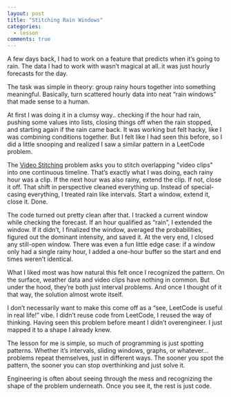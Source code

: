```yaml
---
layout: post
title: "Stitching Rain Windows"
categories:
  - lesson
comments: true
--- 
```


A few days back, I had to work on a feature that predicts when it’s going to rain. The data I had to work with wasn’t magical at all..it was just hourly forecasts for the day. 


The task was simple in theory: group rainy hours together into something meaningful. Basically, turn scattered hourly data into neat “rain windows” that made sense to a human.

At first I was doing it in a clumsy way.. checking if the hour had rain, pushing some values into lists, closing things off when the rain stopped, and starting again if the rain came back. It was working but felt hacky, like I was combining conditions together. But I felt like I had seen this before, so I did a little snooping and realized I saw a similar pattern in a LeetCode problem.

The [Video Stitching](https://leetcode.com/problems/video-stitching/description/) problem asks you to stitch overlapping "video clips" into one continuous timeline. That’s exactly what I was doing, each rainy hour was a clip. If the next hour was also rainy, extend the clip. If not, close it off. That shift in perspective cleaned everything up. Instead of special-casing everything, I treated rain like intervals. Start a window, extend it, close it. Done.

The code turned out pretty clean after that. I tracked a current window while checking the forecast. If an hour qualified as “rain”, I extended the window. If it didn’t, I finalized the window, averaged the probabilities, figured out the dominant intensity, and saved it. At the very end, I closed any still-open window. There was even a fun little edge case: if a window only had a single rainy hour, I added a one-hour buffer so the start and end times weren’t identical.

What I liked most was how natural this felt once I recognized the pattern. On the surface, weather data and video clips have nothing in common. But under the hood, they’re both just interval problems. And once I thought of it that way, the solution almost wrote itself.

I don’t necessarily want to make this come off as a “see, LeetCode is useful in real life!” vibe. I didn’t reuse code from LeetCode, I reused the way of thinking. Having seen this problem before meant I didn’t overengineer. I just mapped it to a shape I already knew.

The lesson for me is simple, so much of programming is just spotting patterns. Whether it’s intervals, sliding windows, graphs, or whatever... problems repeat themselves, just in different ways. The sooner you spot the pattern, the sooner you can stop overthinking and just solve it.

Engineering is often about seeing through the mess and recognizing the shape of the problem underneath. Once you see it, the rest is just code.
